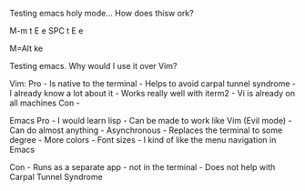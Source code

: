 Testing emacs holy mode... How does thisw ork?

M-m t E e SPC t E e

M=Alt ke


Testing emacs. Why would I use it over Vim?

Vim:
  Pro
    - Is native to the terminal
    - Helps to avoid carpal tunnel syndrome
    - I already know a lot about it
    - Works really well with iterm2
    - Vi is already on all machines
  Con
    - 


Emacs
  Pro
    - I would learn lisp
    - Can be made to work like Vim (Evil mode)
    - Can do almost anything
    - Asynchronous
    - Replaces the terminal to some degree
    - More colors
    - Font sizes
    - I kind of like the menu navigation in Emacs

  Con
    - Runs as a separate app - not in the terminal
    - Does not help with Carpal Tunnel Syndrome




